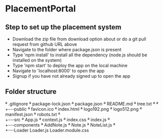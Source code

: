 # PlacementPortal
 
## Step to set up the placement system

* Download the zip file from download option about or do a git pull request from github URL above
* Navigate to the folder where package.json is present
* Type 'npm install' to install all the dependency (node.js should be installed on the system)
* Type 'npm start' to deploy the app on the local machine
* Navigate to 'localhost:8000' to open the app
* Signup if you have not already signed up to open the app

## Folder structure


ª   .gitignore
ª   package-lock.json
ª   package.json
ª   README.md
ª   tree.txt
ª
ª           
+---public
ª       favicon.ico
ª       index.html
ª       logo192.png
ª       logo512.png
ª       manifest.json
ª       robots.txt
ª       
+---src
    ª   App.js
    ª   context.js
    ª   index.css
    ª   index.js
    ª   
    +---components
        ª   AddNote.js
        ª   Note.js
        ª   NoteList.js
        ª   
        +---Loader
                Loader.js
                Loader.module.css
